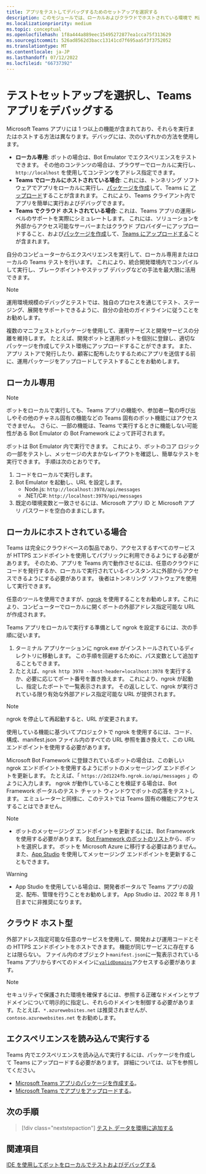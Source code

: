 ```yaml
---
title: アプリをテストしてデバッグするためのセットアップを選択する
description: このモジュールでは、ローカルおよびクラウドでホストされている環境で Microsoft Teams アプリをテストおよびデバッグするためのオプションについて説明します。
ms.localizationpriority: medium
ms.topic: conceptual
ms.openlocfilehash: 1f8a444a889eec15495272877ea1cca75f313629
ms.sourcegitcommit: 526ad8562d3bacc13141cd7f695aa5f3f3752052
ms.translationtype: MT
ms.contentlocale: ja-JP
ms.lasthandoff: 07/12/2022
ms.locfileid: "66737392"
---
```

# <a name="choose-a-test-setup-and-debug-your-teams-app"></a>テストセットアップを選択し、Teams アプリをデバッグする

Microsoft Teams アプリには 1 つ以上の機能が含まれており、それらを実行またはホストする方法は異なります。デバッグには、次のいずれかの方法を使用します。

* **ローカル専用**: ボットの場合は、Bot Emulator でエクスペリエンスをテストできます。 その他のコンテンツの場合は、ブラウザーでローカルに実行し、`http://localhost` を使用してコンテンツをアドレス指定できます。
* **Teams でローカルにホストされている場合**: これには、トンネリング ソフトウェアでアプリをローカルに実行し、[パッケージを作成](~/concepts/build-and-test/apps-package.md)して、Teams に [アップロード](~/concepts/deploy-and-publish/apps-upload.md)することが含まれます。 これにより、Teams クライアント内でアプリを簡単に実行およびデバッグできます。
* **Teams でクラウド ホストされている場合**: これは、Teams アプリの運用レベルのサポートを実際にシミュレートします。 これには、ソリューションを外部からアクセス可能なサーバーまたはクラウド プロバイダーにアップロードすること、および[パッケージを作成](~/concepts/build-and-test/apps-package.md)して、[Teams にアップロードする](~/concepts/deploy-and-publish/apps-upload.md)ことが含まれます。

自分のコンピューターからエクスペリエンスを実行して、ローカル専用またはローカルの Teams テストを行います。 これにより、統合開発環境内でコンパイルして実行し、ブレークポイントやステップ デバッグなどの手法を最大限に活用できます。

> [!NOTE]
> 運用環境規模のデバッグとテストでは、独自のプロセスを通じてテスト、ステージング、展開をサポートできるように、自分の会社のガイドラインに従うことをお勧めします。

複数のマニフェストとパッケージを使用して、運用サービスと開発サービスの分離を維持します。 たとえば、開発ボットと運用ボットを個別に登録し、適切なパッケージを作成してテスト環境にアップロードすることができます。 また、アプリ ストアで発行したり、顧客に配布したりするためにアプリを送信する前に、運用パッケージをアップロードしてテストすることをお勧めします。

## <a name="purely-local"></a>ローカル専用

> [!NOTE]
> ボットをローカルで実行しても、Teams アプリの機能や、参加者一覧の呼び出しやその他のチャネル固有の機能などの Teams 固有のボット機能にはアクセスできません。 さらに、一部の機能は、Teams で実行するときに機能しない可能性がある Bot Emulator の Bot Framework によって許可されます。

ボットは Bot Emulator 内で実行できます。 これにより、ボットのコア ロジックの一部をテストし、メッセージの大まかなレイアウトを確認し、簡単なテストを実行できます。 手順は次のとおりです。

1. コードをローカルで実行します。
2. Bot Emulator を起動し、URL を設定します。
   * Node.js: `http://localhost:3978/api/messages`
   * .NET/C#: `http://localhost:3979/api/messages`
3. 既定の環境変数と一致させるには、Microsoft アプリ ID と Microsoft アプリ パスワードを空白のままにします。

## <a name="locally-hosted"></a>ローカルにホストされている場合

Teams は完全にクラウドベースの製品であり、アクセスするすべてのサービスが HTTPS エンドポイントを使用してパブリックに利用できるようにする必要があります。 そのため、アプリを Teams 内で動作させるには、任意のクラウドにコードを発行するか、ローカルで実行されているインスタンスに外部からアクセスできるようにする必要があります。 後者はトンネリング ソフトウェアを使用して実行できます。

任意のツールを使用できますが、[ngrok](https://ngrok.com/download) を使用することをお勧めします。これにより、コンピューターでローカルに開くポートの外部アドレス指定可能な URL が作成されます。

Teams アプリをローカルで実行する準備として ngrok を設定するには、次の手順に従います。

1. ターミナル アプリケーションに ngrok.exe がインストールされているディレクトリに移動します。 この手順を回避するために、パス変数として追加することもできます。
2. たとえば、`ngrok http 3978 --host-header=localhost:3978` を実行するか、必要に応じてポート番号を置き換えます。
   これにより、ngrok が起動し、指定したポートで一覧表示されます。 その返しとして、ngrok が実行されている限り有効な外部アドレス指定可能な URL が提供されます。

> [!NOTE]
> ngrok を停止して再起動すると、URL が変更されます。

使用している機能に基づいてプロジェクトで ngrok を使用するには、コード、構成、manifest.json ファイル内のすべての URL 参照を置き換えて、この URL エンドポイントを使用する必要があります。

Microsoft Bot Framework に登録されているボットの場合は、この新しい ngrok エンドポイントを使用するようにボットのメッセージング エンドポイントを更新します。 たとえば、「 `https://2d1224fb.ngrok.io/api/messages` 」のように入力します。 ngrok が動作していることを検証する場合は、Bot Framework ポータルのテスト チャット ウィンドウでボットの応答をテストします。 エミュレーターと同様に、このテストでは Teams 固有の機能にアクセスすることはできません。

> [!NOTE]
>
> * ボットのメッセージング エンドポイントを更新するには、Bot Framework を使用する必要があります。 [Bot Framework のボットのリスト](https://dev.botframework.com/bots)から、ボットを選択します。 ボットを Microsoft Azure に移行する必要はありません。 また、[App Studio](~/concepts/build-and-test/app-studio-overview.md) を使用してメッセージング エンドポイントを更新することもできます。

> [!WARNING]
>
> * App Studio を使用している場合は、開発者ポータルで Teams アプリの設定、配布、管理を行うことをお勧めします。 App Studio は、2022 年 8 月 1 日までに非推奨になります。

## <a name="cloud-hosted"></a>クラウド ホスト型

外部アドレス指定可能な任意のサービスを使用して、開発および運用コードとその HTTPS エンドポイントをホストできます。 機能が同じサービスに存在するとは限らない。 ファイル内のオブジェクト`manifest.json`に一覧表示されている Teams アプリからすべてのドメインに[`validDomains`](~/resources/schema/manifest-schema.md#validdomains)アクセスする必要があります。

> [!NOTE]
> セキュリティで保護された環境を確保するには、参照する正確なドメインとサブドメインについて明示的に指定し、それらのドメインを制御する必要があります。たとえば、`*.azurewebsites.net` は推奨されませんが、`contoso.azurewebsites.net` をお勧めします。

## <a name="load-and-run-your-experience"></a>エクスペリエンスを読み込んで実行する

Teams 内でエクスペリエンスを読み込んで実行するには、パッケージを作成して Teams にアップロードする必要があります。 詳細については、以下を参照してください。

* [Microsoft Teams アプリのパッケージを作成する](~/concepts/build-and-test/apps-package.md)。
* [Microsoft Teams でアプリをアップロードする](~/concepts/deploy-and-publish/apps-upload.md)。

## <a name="next-step"></a>次の手順

> [!div class="nextstepaction"]
> [テスト データを環境に追加する](~/concepts/build-and-test/test-data.md)

## <a name="see-also"></a>関連項目

[IDE を使用してボットをローカルでテストおよびデバッグする](../../bots/how-to/debug/locally-with-an-ide.md#test-and-debug-your-bot-locally-with-ide)
